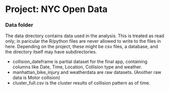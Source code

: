 # Project: NYC Open Data
### Data folder

The data directory contains data used in the analysis. This is treated as read only; in paricular the R/python files are never allowed to write to the files in here. Depending on the project, these might be csv files, a database, and the directory itself may have subdirectories.


+ collision_dateframe	is partial dataset for the final app, containing columns like Date, Time, Location, Collision type and weather. 
+ manhattan_bike_injury and weatherdata are raw datasets. (Another raw data is Motor collision)
+ cluster_full.csv is the cluster results of collision pattern as of time.
